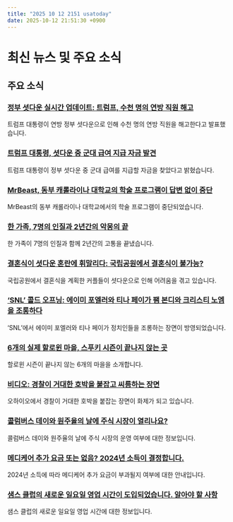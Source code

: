 ```yaml
---
title: "2025 10 12 2151 usatoday"
date: 2025-10-12 21:51:30 +0900
---
```


# 최신 뉴스 및 주요 소식
## 주요 소식
### [정부 셧다운 실시간 업데이트: 트럼프, 수천 명의 연방 직원 해고](https://www.usatoday.com/story/news/politics/2025/10/12/shutdown-trump-layoffs-military-pay-live-updates/86626877007/)
 트럼프 대통령이 연방 정부 셧다운으로 인해 수천 명의 연방 직원을 해고한다고 발표했습니다.
### [트럼프 대통령, 셧다운 중 군대 급여 지급 자금 발견](https://www.usatoday.com/story/news/politics/2025/10/11/president-trump-funds-military-pay-shutdown/86646897007/)
 트럼프 대통령이 정부 셧다운 중 군대 급여를 지급할 자금을 찾았다고 밝혔습니다.
### [MrBeast, 동부 캐롤라이나 대학교의 학술 프로그램이 답변 없이 중단](https://www.usatoday.com/story/news/nation/2025/10/12/mrbeast-jimmy-donaldson-east-carolina-university-ecu/86366171007/)
 MrBeast의 동부 캐롤라이나 대학교에서의 학술 프로그램이 중단되었습니다.
### [한 가족, 7명의 인질과 2년간의 악몽의 끝](https://www.usatoday.com/story/news/politics/2025/10/12/oct-7-hostages-free-gaza-war-ceasefire-david-cunio-ariel-cunio/86609911007/)
 한 가족이 7명의 인질과 함께 2년간의 고통을 끝냈습니다.
### [결혼식이 셧다운 혼란에 휘말리다: 국립공원에서 결혼식이 불가능?](https://www.usatoday.com/story/news/nation/2025/10/12/federal-government-shutdown-wedding-national-park/86602027007/)
 국립공원에서 결혼식을 계획한 커플들이 셧다운으로 인해 어려움을 겪고 있습니다.
### [‘SNL’ 콜드 오프닝: 에이미 포엘러와 티나 페이가 팸 본디와 크리스티 노엠을 조롱하다](https://www.usatoday.com/story/entertainment/tv/2025/10/12/snl-cold-open-amy-poehler-tina-fey/86623258007/)
 ‘SNL’에서 에이미 포엘러와 티나 페이가 정치인들을 조롱하는 장면이 방영되었습니다.
### [6개의 실제 할로윈 마을, 스푸키 시즌이 끝나지 않는 곳](https://www.usatoday.com/story/travel/2025/10/12/halloween-haunted-towns-for-travelers/86569159007/)
 할로윈 시즌이 끝나지 않는 6개의 마을을 소개합니다.
### [비디오: 경찰이 거대한 호박을 붙잡고 씨름하는 장면](https://www.usatoday.com/story/news/nation/2025/10/11/police-chase-giant-pumpkin-video-ohio/86644631007/)
 오하이오에서 경찰이 거대한 호박을 붙잡는 장면이 화제가 되고 있습니다.
### [콜럼버스 데이와 원주율의 날에 주식 시장이 열리나요?](https://www.usatoday.com/story/money/investing/2025/10/12/stock-market-open-closed-columbus-day-indigenous-peoples-day/86624946007/)
 콜럼버스 데이와 원주율의 날에 주식 시장의 운영 여부에 대한 정보입니다.
### [메디케어 추가 요금 또는 없음? 2024년 소득이 결정합니다.](https://www.usatoday.com/story/money/personalfinance/2025/10/12/medicare-surcharge-income-enrollment/86540548007/)
 2024년 소득에 따라 메디케어 추가 요금이 부과될지 여부에 대한 안내입니다.
### [샘스 클럽의 새로운 일요일 영업 시간이 도입되었습니다. 알아야 할 사항](https://www.usatoday.com/story/money/2025/10/12/sams-clubs-new-sunday-store-hours/86652193007/)
 샘스 클럽의 새로운 일요일 영업 시간에 대한 정보입니다.